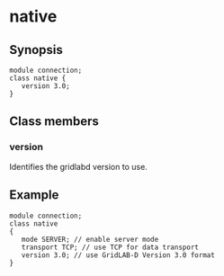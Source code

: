 # native

## Synopsis
    
    
    module connection;
    class native {
       version 3.0; 
    }
    

## Class members

### version

Identifies the gridlabd version to use.

## Example
    
    
    module connection;
    class native 
    {
       mode SERVER; // enable server mode
       transport TCP; // use TCP for data transport
       version 3.0; // use GridLAB-D Version 3.0 format
    }
    
